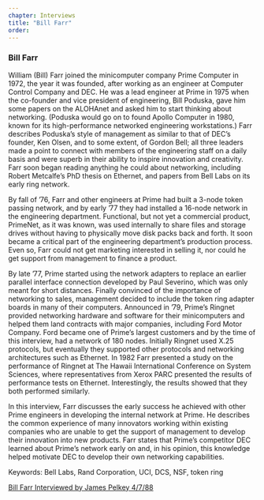 ```yaml
---
chapter: Interviews
title: "Bill Farr"
order: 
---
```


### Bill Farr

William (Bill) Farr joined the minicomputer company Prime Computer in 1972, the year it was founded, after working as an engineer at Computer Control Company and DEC. He was a lead engineer at Prime in 1975 when the co-founder and vice president of engineering, Bill Poduska, gave him some papers on the ALOHAnet and asked him to start thinking about networking. (Poduska would go on to found Apollo Computer in 1980, known for its high-performance networked engineering workstations.) Farr describes Poduska’s style of management as similar to that of DEC’s founder, Ken Olsen, and to some extent, of Gordon Bell; all three leaders made a point to connect with members of the engineering staff on a daily basis and were superb in their ability to inspire innovation and creativity. Farr soon began reading anything he could about networking, including Robert Metcalfe’s PhD thesis on Ethernet, and papers from Bell Labs on its early ring network.

By fall of ’76, Farr and other engineers at Prime had built a 3-node token passing network, and by early ’77 they had installed a 16-node network in the engineering department. Functional, but not yet a commercial product, PrimeNet, as it was known, was used internally to share files and storage drives without having to physically move disk packs back and forth. It soon became a critical part of the engineering department’s production process. Even so, Farr could not get marketing interested in selling it, nor could he get support from management to finance a product.

By late ’77, Prime started using the network adapters to replace an earlier parallel interface connection developed by Paul Severino, which was only meant for short distances. Finally convinced of the importance of networking to sales, management decided to include the token ring adapter boards in many of their computers. Announced in ’79, Prime’s Ringnet provided networking hardware and software for their minicomputers and helped them land contracts with major companies, including Ford Motor Company. Ford became one of Prime’s largest customers and by the time of this interview, had a network of 180 nodes. Initially Ringnet used X.25 protocols, but eventually they supported other protocols and networking architectures such as Ethernet. In 1982 Farr presented a study on the performance of Ringnet at The Hawaii International Conference on System Sciences, where representatives from Xerox PARC presented the results of performance tests on Ethernet. Interestingly, the results showed that they both performed similarly.

In this interview, Farr discusses the early success he achieved with other Prime engineers in developing the internal network at Prime. He describes the common experience of many innovators working within existing companies who are unable to get the support of management to develop their innovation into new products. Farr states that Prime’s competitor DEC learned about Prime’s network early on and, in his opinion, this knowledge helped motivate DEC to develop their own networking capabilities. 

Keywords: Bell Labs, Rand Corporation, UCI, DCS, NSF, token ring

[Bill Farr Interviewed by James Pelkey 4/7/88](https://archive.computerhistory.org/resources/access/text/2020/02/102792021-05-01-acc.pdf)
